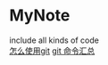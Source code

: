 # MyNote
include all kinds of code  
[怎么使用git](/HowtoUsegit)
[git 命令汇总](http://blog.csdn.net/ithomer/article/details/7529022)
